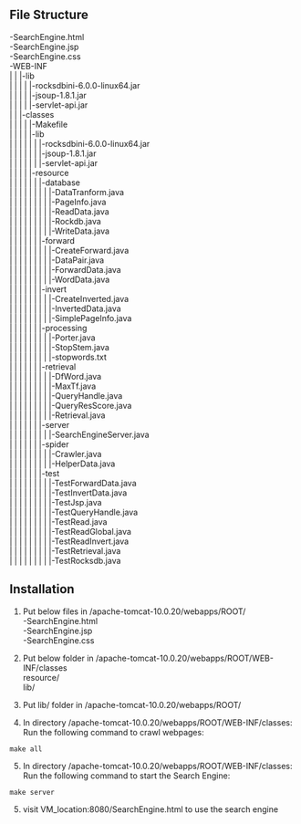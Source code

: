 ## File Structure

-SearchEngine.html <br/>
-SearchEngine.jsp <br/>
-SearchEngine.css <br/>
-WEB-INF <br/>
| | |-lib <br/>
| | | | |-rocksdbini-6.0.0-linux64.jar <br/>
| | | | |-jsoup-1.8.1.jar <br/>
| | | | |-servlet-api.jar <br/>
| | |-classes <br/>
| | | | |-Makefile <br/>
| | | | |-lib <br/>
| | | | | | |-rocksdbini-6.0.0-linux64.jar <br/>
| | | | | | |-jsoup-1.8.1.jar <br/>
| | | | | | |-servlet-api.jar <br/>
| | | | |-resource <br/>
| | | | | | |-database <br/>
| | | | | | | | |-DataTranform.java <br/>
| | | | | | | | |-PageInfo.java <br/>
| | | | | | | | |-ReadData.java <br/>
| | | | | | | | |-Rockdb.java <br/>
| | | | | | | | |-WriteData.java <br/>
| | | | | | |-forward <br/>
| | | | | | | | |-CreateForward.java <br/>
| | | | | | | | |-DataPair.java <br/>
| | | | | | | | |-ForwardData.java <br/>
| | | | | | | | |-WordData.java <br/>
| | | | | | |-invert <br/>
| | | | | | | | |-CreateInverted.java <br/>
| | | | | | | | |-InvertedData.java <br/>
| | | | | | | | |-SimplePageInfo.java <br/>
| | | | | | |-processing <br/>
| | | | | | | | |-Porter.java <br/>
| | | | | | | | |-StopStem.java <br/>
| | | | | | | | |-stopwords.txt <br/>
| | | | | | |-retrieval <br/>
| | | | | | | | |-DfWord.java <br/>
| | | | | | | | |-MaxTf.java <br/>
| | | | | | | | |-QueryHandle.java <br/>
| | | | | | | | |-QueryResScore.java <br/>
| | | | | | | | |-Retrieval.java <br/>
| | | | | | |-server <br/>
| | | | | | | | |-SearchEngineServer.java <br/>
| | | | | | |-spider <br/>
| | | | | | | | |-Crawler.java <br/>
| | | | | | | | |-HelperData.java <br/>
| | | | | | |-test <br/>
| | | | | | | | |-TestForwardData.java <br/>
| | | | | | | | |-TestInvertData.java <br/>
| | | | | | | | |-TestJsp.java <br/>
| | | | | | | | |-TestQueryHandle.java <br/>
| | | | | | | | |-TestRead.java <br/>
| | | | | | | | |-TestReadGlobal.java <br/>
| | | | | | | | |-TestReadInvert.java <br/>
| | | | | | | | |-TestRetrieval.java <br/>
| | | | | | | | |-TestRocksdb.java <br/>

## Installation

1. Put below files in /apache-tomcat-10.0.20/webapps/ROOT/  
   -SearchEngine.html  
   -SearchEngine.jsp  
   -SearchEngine.css
2. Put below folder in /apache-tomcat-10.0.20/webapps/ROOT/WEB-INF/classes  
   resource/  
   lib/
3. Put lib/ folder in /apache-tomcat-10.0.20/webapps/ROOT/

4. In directory /apache-tomcat-10.0.20/webapps/ROOT/WEB-INF/classes:  
   Run the following command to crawl webpages:

```
make all
```

5. In directory /apache-tomcat-10.0.20/webapps/ROOT/WEB-INF/classes:  
   Run the following command to start the Search Engine:

```
make server
```

5. visit VM_location:8080/SearchEngine.html to use the search engine
